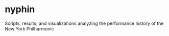 # nyphin
Scripts, results, and visualizations analyzing the performance history of the New York Philharmonic
